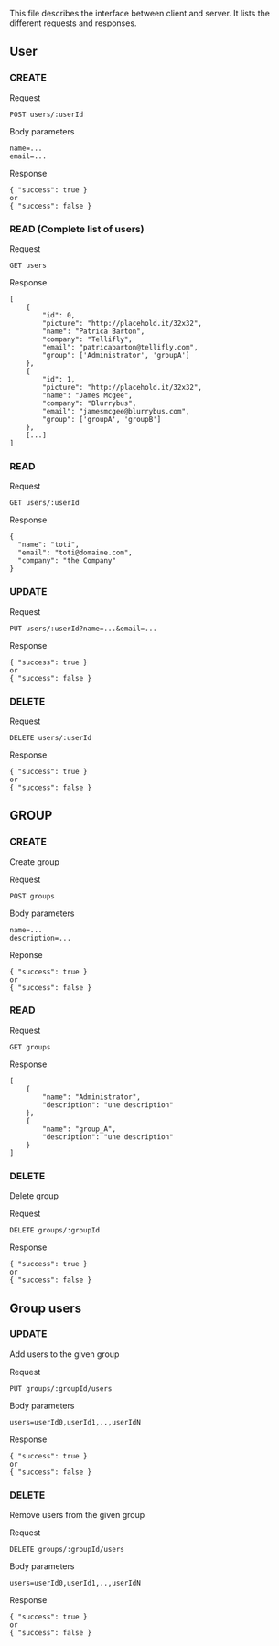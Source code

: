 This file describes the interface between client and server.
It lists the different requests and responses.

## User

### CREATE

Request

    POST users/:userId

Body parameters

    name=...
    email=...

Response

    { "success": true }
    or
    { "success": false }

### READ (Complete list of users)

Request

    GET users

Response

    [
        {
            "id": 0,
            "picture": "http://placehold.it/32x32",
            "name": "Patrica Barton",
            "company": "Tellifly",
            "email": "patricabarton@tellifly.com",
            "group": ['Administrator', 'groupA']
        },
        {
            "id": 1,
            "picture": "http://placehold.it/32x32",
            "name": "James Mcgee",
            "company": "Blurrybus",
            "email": "jamesmcgee@blurrybus.com",
            "group": ['groupA', 'groupB']
        },
        [...]
    ]

### READ

Request

    GET users/:userId

Response

    {
      "name": "toti",
      "email": "toti@domaine.com",
      "company": "the Company"
    }

### UPDATE

Request

    PUT users/:userId?name=...&email=...

Response

    { "success": true }
    or
    { "success": false }

### DELETE

Request

    DELETE users/:userId

Response

    { "success": true }
    or
    { "success": false }

## GROUP

### CREATE

Create group

Request

    POST groups

Body parameters

    name=...
    description=...

Reponse

    { "success": true }
    or
    { "success": false }

### READ

Request

    GET groups

Response

    [
        {
            "name": "Administrator",
            "description": "une description"
        },
        {
            "name": "group_A",
            "description": "une description"
        }
    ]

### DELETE

Delete group

Request

    DELETE groups/:groupId

Response

    { "success": true }
    or
    { "success": false }

## Group users

### UPDATE

Add users to the given group

Request

    PUT groups/:groupId/users

Body parameters

    users=userId0,userId1,..,userIdN

Response

    { "success": true }
    or
    { "success": false }

### DELETE

Remove users from the given group

Request

    DELETE groups/:groupId/users

Body parameters

    users=userId0,userId1,..,userIdN

Response

    { "success": true }
    or
    { "success": false }
